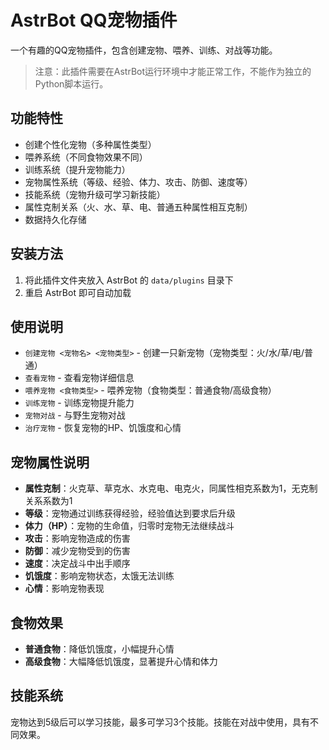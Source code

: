 # AstrBot QQ宠物插件

一个有趣的QQ宠物插件，包含创建宠物、喂养、训练、对战等功能。

> 注意：此插件需要在AstrBot运行环境中才能正常工作，不能作为独立的Python脚本运行。

## 功能特性

- 创建个性化宠物（多种属性类型）
- 喂养系统（不同食物效果不同）
- 训练系统（提升宠物能力）
- 宠物属性系统（等级、经验、体力、攻击、防御、速度等）
- 技能系统（宠物升级可学习新技能）
- 属性克制关系（火、水、草、电、普通五种属性相互克制）
- 数据持久化存储

## 安装方法

1. 将此插件文件夹放入 AstrBot 的 `data/plugins` 目录下
2. 重启 AstrBot 即可自动加载

## 使用说明

- `创建宠物 <宠物名> <宠物类型>` - 创建一只新宠物（宠物类型：火/水/草/电/普通）
- `查看宠物` - 查看宠物详细信息
- `喂养宠物 <食物类型>` - 喂养宠物（食物类型：普通食物/高级食物）
- `训练宠物` - 训练宠物提升能力
- `宠物对战` - 与野生宠物对战
- `治疗宠物` - 恢复宠物的HP、饥饿度和心情

## 宠物属性说明

- **属性克制**：火克草、草克水、水克电、电克火，同属性相克系数为1，无克制关系系数为1
- **等级**：宠物通过训练获得经验，经验值达到要求后升级
- **体力（HP）**：宠物的生命值，归零时宠物无法继续战斗
- **攻击**：影响宠物造成的伤害
- **防御**：减少宠物受到的伤害
- **速度**：决定战斗中出手顺序
- **饥饿度**：影响宠物状态，太饿无法训练
- **心情**：影响宠物表现

## 食物效果

- **普通食物**：降低饥饿度，小幅提升心情
- **高级食物**：大幅降低饥饿度，显著提升心情和体力

## 技能系统

宠物达到5级后可以学习技能，最多可学习3个技能。技能在对战中使用，具有不同效果。